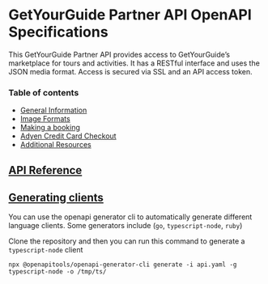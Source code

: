 # GetYourGuide Partner API OpenAPI Specifications
This GetYourGuide Partner API provides access to GetYourGuide’s marketplace for tours and activities. 
It has a RESTful interface and uses the JSON media format. Access is secured via SSL and an API access token.
### Table of contents

* [General Information](https://github.com/getyourguide/partner-api-spec/wiki/General-Information)
* [Image Formats](https://github.com/getyourguide/partner-api-spec/wiki/Image-Formats)
* [Making a booking](https://github.com/getyourguide/partner-api-spec/wiki/Making-a-booking)
* [Adyen Credit Card Checkout](https://github.com/getyourguide/partner-api-spec/wiki/Adyen-payment)
* [Additional Resources](https://github.com/getyourguide/partner-api-spec/tree/main/resources)

## [API Reference](https://code.getyourguide.com/partner-api-spec/)

## [Generating clients](https://openapi-generator.tech/docs/installation/)
You can use the openapi generator cli to automatically generate different language clients.
Some generators include (`go`, `typescript-node`, `ruby`)

Clone the repository and then you can run this command to generate a `typescript-node` client
```
npx @openapitools/openapi-generator-cli generate -i api.yaml -g typescript-node -o /tmp/ts/
```